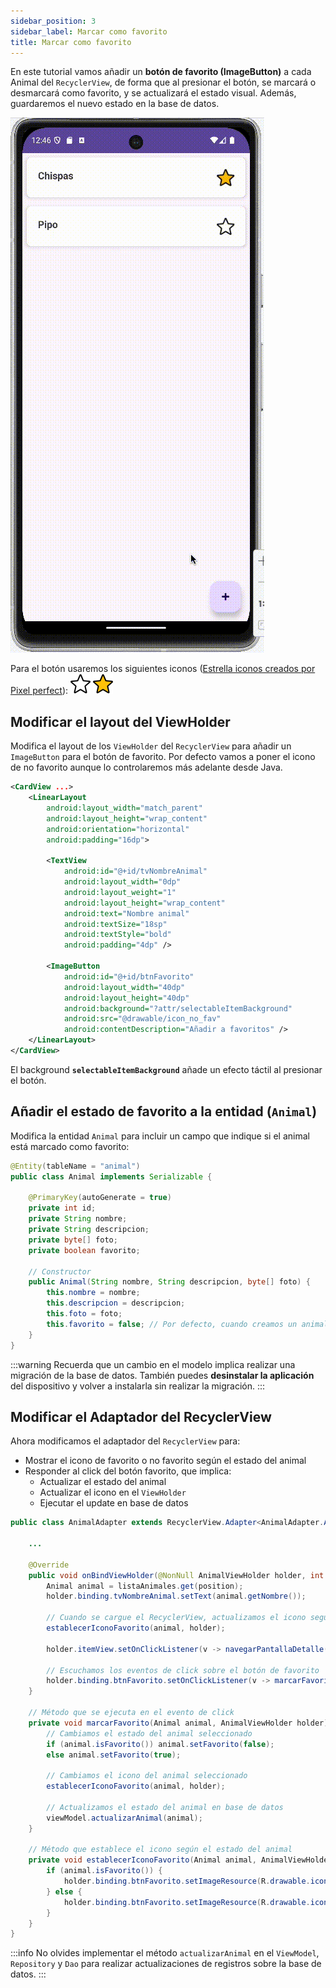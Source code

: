```yaml
---
sidebar_position: 3
sidebar_label: Marcar como favorito
title: Marcar como favorito
---
```


<div class="justify-text">

En este tutorial vamos añadir un **botón de favorito (ImageButton)** a cada Animal del `RecyclerView`, de forma que al presionar el botón, se marcará o desmarcará como favorito, y se actualizará el estado visual. Además, guardaremos el nuevo estado en la base de datos.

![UT4. Seleccion favoritos](/img/pmdm/ut4/7-video-favorito.gif)

Para el botón usaremos los siguientes iconos ([Estrella iconos creados por Pixel perfect](https://www.flaticon.es/iconos-gratis/estrella)): 
![UT4. Icono no favorito](/img/pmdm/ut4/6-icon_no_fav.png)
![UT4. Icono favorito](/img/pmdm/ut4/5-icon_fav.png)


## Modificar el layout del ViewHolder

Modifica el layout de los `ViewHolder` del `RecyclerView` para añadir un `ImageButton` para el botón de favorito. Por defecto vamos a poner el icono de no favorito aunque lo controlaremos más adelante desde Java.  

```xml title="viewholder_animal.xml"
<CardView ...>
    <LinearLayout
        android:layout_width="match_parent"
        android:layout_height="wrap_content"
        android:orientation="horizontal"
        android:padding="16dp">

        <TextView
            android:id="@+id/tvNombreAnimal"
            android:layout_width="0dp"
            android:layout_weight="1"
            android:layout_height="wrap_content"
            android:text="Nombre animal"
            android:textSize="18sp"
            android:textStyle="bold"
            android:padding="4dp" />

        <ImageButton
            android:id="@+id/btnFavorito"
            android:layout_width="40dp"
            android:layout_height="40dp"
            android:background="?attr/selectableItemBackground"
            android:src="@drawable/icon_no_fav"
            android:contentDescription="Añadir a favoritos" />
    </LinearLayout>
</CardView>
```
 
El background **`selectableItemBackground`** añade un efecto táctil al presionar el botón.  

## Añadir el estado de favorito a la entidad (`Animal`)  

Modifica la entidad `Animal` para incluir un campo que indique si el animal está marcado como favorito:  

```java title="Animal.java"
@Entity(tableName = "animal")
public class Animal implements Serializable {

    @PrimaryKey(autoGenerate = true)
    private int id;
    private String nombre;
    private String descripcion;
    private byte[] foto;
    private boolean favorito;

    // Constructor
    public Animal(String nombre, String descripcion, byte[] foto) {
        this.nombre = nombre;
        this.descripcion = descripcion;
        this.foto = foto;
        this.favorito = false; // Por defecto, cuando creamos un animal se pondrá como no favorito
    }
}
```

:::warning
Recuerda que un cambio en el modelo implica realizar una migración de la base de datos. También puedes **desinstalar la aplicación** del dispositivo y volver a instalarla sin realizar la migración.
:::

## Modificar el Adaptador del RecyclerView  

Ahora modificamos el adaptador del `RecyclerView` para:
- Mostrar el icono de favorito o no favorito según el estado del animal
- Responder al click del botón favorito, que implica:
    - Actualizar el estado del animal
    - Actualizar el icono en el `ViewHolder`
    - Ejecutar el update en base de datos


```java
public class AnimalAdapter extends RecyclerView.Adapter<AnimalAdapter.AnimalViewHolder> {

    ...

    @Override
    public void onBindViewHolder(@NonNull AnimalViewHolder holder, int position) {
        Animal animal = listaAnimales.get(position);
        holder.binding.tvNombreAnimal.setText(animal.getNombre());

        // Cuando se cargue el RecyclerView, actualizamos el icono según el estado del animal
        establecerIconoFavorito(animal, holder);

        holder.itemView.setOnClickListener(v -> navegarPantallaDetalle(animal));

        // Escuchamos los eventos de click sobre el botón de favorito
        holder.binding.btnFavorito.setOnClickListener(v -> marcarFavorito(animal, holder));
    }

    // Método que se ejecuta en el evento de click
    private void marcarFavorito(Animal animal, AnimalViewHolder holder) {
        // Cambiamos el estado del animal seleccionado
        if (animal.isFavorito()) animal.setFavorito(false);
        else animal.setFavorito(true);

        // Cambiamos el icono del animal seleccionado
        establecerIconoFavorito(animal, holder);

        // Actualizamos el estado del animal en base de datos
        viewModel.actualizarAnimal(animal);
    }

    // Método que establece el icono según el estado del animal
    private void establecerIconoFavorito(Animal animal, AnimalViewHolder holder) {
        if (animal.isFavorito()) {
            holder.binding.btnFavorito.setImageResource(R.drawable.icon_fav);
        } else {
            holder.binding.btnFavorito.setImageResource(R.drawable.icon_no_fav);
        }
    }
}
``` 

:::info
No olvides implementar el método `actualizarAnimal` en el `ViewModel`, `Repository` y `Dao` para realizar actualizaciones de registros sobre la base de datos.
:::

</div>